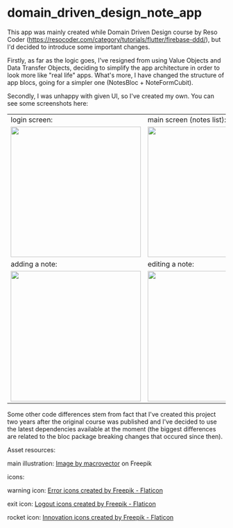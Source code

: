 # domain_driven_design_note_app
This app was mainly created while Domain Driven Design course by Reso Coder (https://resocoder.com/category/tutorials/flutter/firebase-ddd/), but I'd decided to introduce some important changes.

Firstly, as far as the logic goes, I've resigned from using Value Objects and Data Transfer Objects, deciding to simplify the app architecture in order to look more like "real life" apps. What's more, I have changed the structure of app blocs, going for a simpler one (NotesBloc + NoteFormCubit).

Secondly, I was unhappy with given UI, so I've created my own. You can see some screenshots here:


<table>
  <tr>
    <td> login screen:  </td>
    <td> main screen (notes list): </td>
    <td> no notes:  </td>
  </tr>
  <tr>
    <td><img src="https://user-images.githubusercontent.com/48457596/234270237-8045c885-d12f-4bd4-9d73-75bfa21cdac1.png" width="300" /></td>
    <td><img src="https://user-images.githubusercontent.com/48457596/234270284-61493e1b-f5b7-4e3f-a9d7-74e74ba6886d.png" width="300" /></td>
    <td><img src="https://user-images.githubusercontent.com/48457596/234270343-a61fef6f-1e49-49f4-bba3-28dd9ff3e24a.png" width="300" /> </td>
  </tr>
  <tr>
    <td> adding a note: </td>
    <td> editing a note: </td>
  </tr>
   <tr>
    <td> <img src="https://user-images.githubusercontent.com/48457596/234270376-3c08fb0d-37ed-4063-bc89-c91b20b975d2.png" width="300" /> </td>
    <td> <img src="https://user-images.githubusercontent.com/48457596/234270415-a3d88d68-46a4-4d41-8ba9-8e9af1c75963.png" width="300" />  </td>
  </tr>
</table>

Some other code differences stem from fact that I've created this project two years after the original course was published and I've decided to use the latest dependencies available at the moment (the biggest differences are related to the bloc package breaking changes that occured since then).

Asset resources:

main illustration: <a href="https://www.freepik.com/free-vector/brainstorm-team-work-composition-with-character-girl-holding-rolled-drafts-big-pencil-illustration_17348006.htm#page=2&query=person%20illustration%20writing&position=12&from_view=search&track=ais">Image by macrovector</a> on Freepik

icons:

warning icon: <a href="https://www.flaticon.com/free-icons/error" title="error icons">Error icons created by Freepik - Flaticon</a>

exit icon: <a href="https://www.flaticon.com/free-icons/logout" title="logout icons">Logout icons created by Freepik - Flaticon</a>

rocket icon: <a href="https://www.flaticon.com/free-icons/innovation" title="innovation icons">Innovation icons created by Freepik - Flaticon</a>

